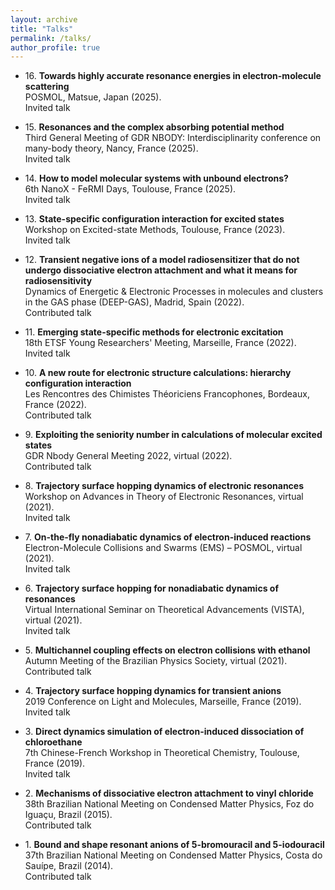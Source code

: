 ```yaml
---
layout: archive
title: "Talks"
permalink: /talks/
author_profile: true
---
```


* 16\. **Towards highly accurate resonance energies in electron-molecule scattering** \
POSMOL, Matsue, Japan (2025). \
Invited talk

* 15\. **Resonances and the complex absorbing potential method** \
Third General Meeting of GDR NBODY: Interdisciplinarity conference on many-body theory, Nancy, France (2025). \
Invited talk

* 14\. **How to model molecular systems with unbound electrons?** \
6th NanoX - FeRMI Days, Toulouse, France (2025). \
Invited talk

* 13\. **State-specific configuration interaction for excited states** \
Workshop on Excited-state Methods, Toulouse, France (2023). \
Invited talk

* 12\. **Transient negative ions of a model radiosensitizer that do not undergo dissociative electron attachment and what it means for radiosensitivity** \
Dynamics of Energetic & Electronic Processes in molecules and clusters in the GAS phase (DEEP-GAS), Madrid, Spain (2022). \
Contributed talk

* 11\. **Emerging state-specific methods for electronic excitation** \
18th ETSF Young Researchers' Meeting, Marseille, France (2022). \
Invited talk

* 10\. **A new route for electronic structure calculations: hierarchy configuration interaction** \
Les Rencontres des Chimistes Théoriciens Francophones, Bordeaux, France (2022). \
Contributed talk

* 9\. **Exploiting the seniority number in calculations of molecular excited states** \
GDR Nbody General Meeting 2022, virtual (2022). \
Contributed talk

* 8\. **Trajectory surface hopping dynamics of electronic resonances** \
Workshop on Advances in Theory of Electronic Resonances, virtual (2021). \
Invited talk

* 7\. **On-the-fly nonadiabatic dynamics of electron-induced reactions** \
Electron-Molecule Collisions and Swarms (EMS) – POSMOL, virtual (2021). \
Invited talk

* 6\. **Trajectory surface hopping for nonadiabatic dynamics of resonances** \
Virtual International Seminar on Theoretical Advancements (VISTA), virtual (2021). \
Invited talk

* 5\. **Multichannel coupling effects on electron collisions with ethanol** \
Autumn Meeting of the Brazilian Physics Society, virtual (2021). \
Contributed talk

* 4\. **Trajectory surface hopping dynamics for transient anions** \
2019 Conference on Light and Molecules, Marseille, France (2019). \
Invited talk

* 3\. **Direct dynamics simulation of electron-induced dissociation of chloroethane** \
7th Chinese-French Workshop in Theoretical Chemistry, Toulouse, France (2019). \
Invited talk

* 2\. **Mechanisms of dissociative electron attachment to vinyl chloride** \
38th Brazilian National Meeting on Condensed Matter Physics, Foz do Iguaçu, Brazil (2015). \
Contributed talk

* 1\. **Bound and shape resonant anions of 5-bromouracil and 5-iodouracil** \
37th Brazilian National Meeting on Condensed Matter Physics, Costa do Sauípe, Brazil (2014). \
Contributed talk


